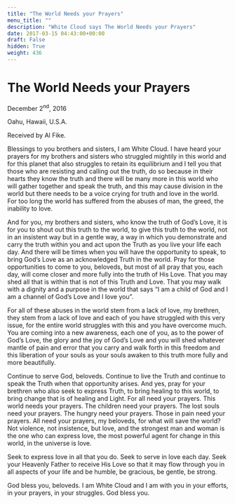 ```yaml
---
title: "The World Needs your Prayers"
menu_title: ""
description: "White Cloud says The World Needs your Prayers"
date: 2017-03-15 04:43:00+00:00
draft: False
hidden: True
weight: 436
---
```

# The World Needs your Prayers



December 2<sup>nd</sup>, 2016

Oahu, Hawaii, U.S.A.

Received by Al Fike.


Blessings to you brothers and sisters, I am White Cloud. I have heard your prayers for my brothers and sisters who struggled mightily in this world and for this planet that also struggles to retain its equilibrium and I tell you that those who are resisting and calling out the truth, do so because in their hearts they know the truth and there will be many more in this world who will gather together and speak the truth, and this may cause division in the world but there needs to be a voice crying for truth and love in the world. For too long the world has suffered from the abuses of man, the greed, the inability to love. 

And for you, my brothers and sisters, who know the truth of God’s Love, it is for you to shout out this truth to the world, to give this truth to the world, not in an insistent way but in a gentle way, a way in which you demonstrate and carry the truth within you and act upon the Truth as you live your life each day. And there will be times when you will have the opportunity to speak, to bring God’s Love as an acknowledged Truth in the world. Pray for those opportunities to come to you, beloveds, but most of all pray that you, each day, will come closer and more fully into the truth of His Love. That you may shed all that is within that is not of this Truth and Love. That you may walk with a dignity and a purpose in the world that says “I am a child of God and I am a channel of God’s Love and I love you”. 

For all of these abuses in the world stem from a lack of love, my brethren, they stem from a lack of love and each of you have struggled with this very issue, for the entire world struggles with this and you have overcome much. You are coming into a new awareness, each one of you, as to the power of God’s Love, the glory and the joy of God’s Love and you will shed whatever mantle of pain and error that you carry and walk forth in this freedom and this liberation of your souls as your souls awaken to this truth more fully and more beautifully.

Continue to serve God, beloveds. Continue to live the Truth and continue to speak the Truth when that opportunity arises. And yes, pray for your brethren who also seek to express Truth, to bring healing to this world, to bring change that is of healing and Light. For all need your prayers. This world needs your prayers. The children need your prayers. The lost souls need your prayers. The hungry need your prayers. Those in pain need your prayers. All need your prayers, my beloveds, for what will save the world? Not violence, not insistence, but love, and the strongest man and woman is the one who can express love, the most powerful agent for change in this world, in the universe is love. 

Seek to express love in all that you do. Seek to serve in love each day. Seek your Heavenly Father to receive His Love so that it may flow through you in all aspects of your life and be humble, be gracious, be gentle, be strong.

God bless you, beloveds. I am White Cloud and I am with you in your efforts, in your prayers, in your struggles. God bless you. 